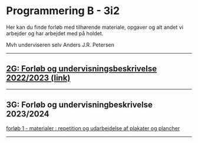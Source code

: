 # Programmering B - 3i2  

Her kan du finde forløb med tilhørende materiale, opgaver og alt andet vi arbejder og har arbejdet med på holdet.

Mvh underviseren selv Anders J.R. Petersen

---
## [2G: Forløb og undervisningsbeskrivelse 2022/2023 (link)](forlob_2i2/README_2i2.md)    

---
## 3G: Forløb og undervisningbeskrivelse 2023/2024

[forløb 1 - materialer : repetition og udarbejdelse af plakater og plancher](forlob1_repetition/forlob1_rep.md)

---